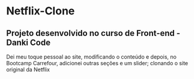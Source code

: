 # Netflix-Clone
## Projeto desenvolvido no curso de Front-end - Danki Code

Dei meu toque pessoal ao site, modificando o conteúdo e depois, 
no Bootcamp Carrefour, adicionei outras seções e um slider; clonando o site original da Netflix
